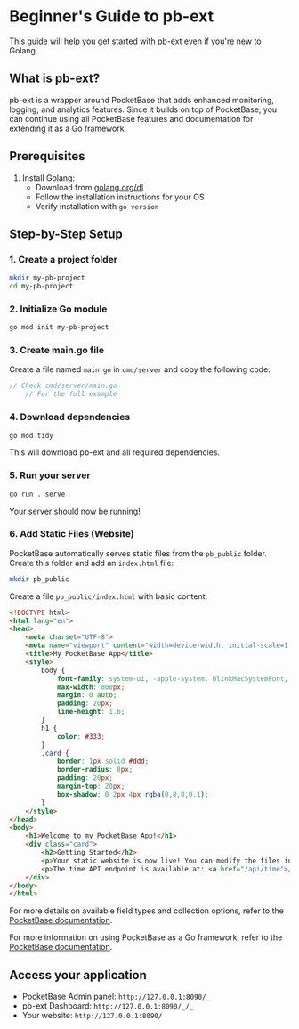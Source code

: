 # Beginner's Guide to pb-ext

This guide will help you get started with pb-ext even if you're new to Golang.

## What is pb-ext?

pb-ext is a wrapper around PocketBase that adds enhanced monitoring, logging, and analytics features. Since it builds on top of PocketBase, you can continue using all PocketBase features and documentation for extending it as a Go framework.

## Prerequisites

1. Install Golang:
   - Download from [golang.org/dl](https://go.dev/dl/)
   - Follow the installation instructions for your OS
   - Verify installation with `go version`

## Step-by-Step Setup

### 1. Create a project folder

```bash
mkdir my-pb-project
cd my-pb-project
```

### 2. Initialize Go module

```bash
go mod init my-pb-project
```

### 3. Create main.go file

Create a file named `main.go` in `cmd/server` and copy the following code:

```go
// Check cmd/server/main.go
	// For the full example
```

### 4. Download dependencies

```bash
go mod tidy
```

This will download pb-ext and all required dependencies.

### 5. Run your server

```bash
go run . serve
```

Your server should now be running!

### 6. Add Static Files (Website)

PocketBase automatically serves static files from the `pb_public` folder. Create this folder and add an `index.html` file:

```bash
mkdir pb_public
```

Create a file `pb_public/index.html` with basic content:

```html
<!DOCTYPE html>
<html lang="en">
<head>
    <meta charset="UTF-8">
    <meta name="viewport" content="width=device-width, initial-scale=1.0">
    <title>My PocketBase App</title>
    <style>
        body {
            font-family: system-ui, -apple-system, BlinkMacSystemFont, 'Segoe UI', Roboto, Oxygen, Ubuntu, Cantarell, sans-serif;
            max-width: 800px;
            margin: 0 auto;
            padding: 20px;
            line-height: 1.6;
        }
        h1 {
            color: #333;
        }
        .card {
            border: 1px solid #ddd;
            border-radius: 8px;
            padding: 20px;
            margin-top: 20px;
            box-shadow: 0 2px 4px rgba(0,0,0,0.1);
        }
    </style>
</head>
<body>
    <h1>Welcome to my PocketBase App!</h1>
    <div class="card">
        <h2>Getting Started</h2>
        <p>Your static website is now live! You can modify the files in the <code>pb_public</code> folder to build your frontend.</p>
        <p>The time API endpoint is available at: <a href="/api/time">/api/time</a></p>
    </div>
</body>
</html>
```

For more details on available field types and collection options, refer to the [PocketBase documentation](https://pocketbase.io/docs/collections/).

For more information on using PocketBase as a Go framework, refer to the [PocketBase documentation](https://pocketbase.io/docs/go-overview/).

## Access your application

- PocketBase Admin panel: `http://127.0.0.1:8090/_`
- pb-ext Dashboard: `http://127.0.0.1:8090/_/_`
- Your website: `http://127.0.0.1:8090/`
